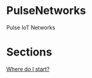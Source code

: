 # PulseNetworks
Pulse IoT Networks


# Sections
[Where do I start?](https://arkanuddin.github.io/pulsenetworks/where-do-I-start.md)
